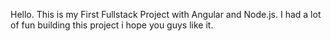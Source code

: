 Hello. This is my First Fullstack Project with Angular and Node.js.
I had a lot of fun building this project i hope you guys like it.
